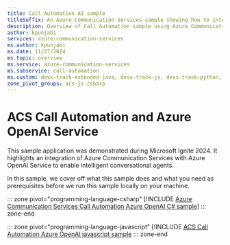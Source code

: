 ```yaml
---
title: Call Automation AI sample
titleSuffix: An Azure Communication Services sample showing how to integrate with Azure OpenAI
description: Overview of Call Automation sample using Azure Communication Services to enable developers to learn how to incorporate Azure OpenAI voice model into their workflows.
author: kpunjabi
services: azure-communication-services
ms.author: kpunjabi
ms.date: 11/27/2024
ms.topic: overview
ms.service: azure-communication-services
ms.subservice: call-automation
ms.custom: devx-track-extended-java, devx-track-js, devx-track-python, devx-track-extended-csharp
zone_pivot_groups: acs-js-csharp
---
```


# ACS Call Automation and Azure OpenAI Service

This sample application was demonstrated during Microsoft Ignite 2024. It highlights an integration of Azure Communication Services with Azure OpenAI Service to enable intelligent conversational agents.

In this sample, we cover off what this sample does and what you need as prerequisites before we run this sample locally on your machine. 

::: zone pivot="programming-language-csharp"
[!INCLUDE [Azure Communication Services Call Automation Azure OpenAI C# sample](./includes/call-automation-azureopenai-csharp.md)]
::: zone-end

::: zone pivot="programming-language-javascript" 
[!INCLUDE [ACS Call Automation Azure OpenAI javascript sample](./includes/call-automation-azureopenai-js.md)
::: zone-end
